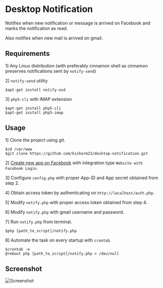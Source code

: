 Desktop Notification
====================
Notifies when new notification or message is arrived on Facebook and marks the notification as read.

Also notifies when new mail is arrived on gmail.

Requirements
------------
1] Any Linux distribution (with preferably cinnamon shell as cinnamon preserves notifications sent by `notify-send`)

2] `notify-send` utility

	$apt-get install notify-osd
3] `php5-cli` with IMAP extension

	$apt-get install php5-cli
	$apt-get install php5-imap
Usage
-----
1] Clone the project using git.

	$cd /var/www
	$git clone https://github.com/kishorm23/desktop-notification.git
2] [Create new app on Facebook](https://developers.facebook.com/apps) with integration type `Website with Facebook Login`.

3] Configure `config.php` with proper App-ID and App secret obtained from step 2.

4] Obtain access token by authenticating on `http://localhost/auth.php`.

5] Modify `notify.php` with proper access token obtained from step 4.

6] Modify `notify.php` with gmail username and password.

7] Run `notify.php` from terminal.

	$php [path_to_script]/notify.php

8] Automate the task on every startup with `crontab`.

	$crontab -e
	@reboot php [path_to_script]/notify.php > /dev/null

Screenshot
----------
![Screenshot](https://raw.github.com/kishorm23/desktop-notification/master/scr/screenshot.png "screenshot")
